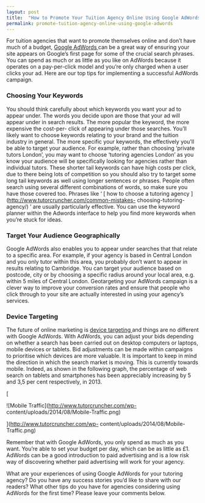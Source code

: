 ```yaml
---
layout: post
title:  "How to Promote Your Tuition Agency Online Using Google AdWords"
permalink: promote-tuition-agency-online-using-google-adwords
---
```

For tuition agencies that want to promote themselves online and don’t have
much of a budget, [ Google AdWords
](http://support.google.com/adwords/bin/answer.py?hl=en&answer=1704410) can be
a great way of ensuring your site appears on Google’s first page for some of
the crucial search phrases. You can spend as much or as little as you like on
AdWords because it operates on a pay-per-click model and you’re only charged
when a user clicks your ad. Here are our top tips for implementing a
successful AdWords campaign.

### Choosing Your Keywords

You should think carefully about which keywords you want your ad to appear
under. The words you decide upon are those that your ad will appear under in
search results. The more popular the keyword, the more expensive the cost-per-
click of appearing under those searches. You’ll likely want to choose keywords
relating to your brand and the tuition industry in general. The more specific
your keywords, the effectively you’ll be able to target your audience. For
example, rather than choosing ‘private tutors London’, you may want to choose
‘tutoring agencies London’ as you know your audience will be specifically
looking for agencies rather than individual tutors. These shorter tail
keywords can have high costs per click, due to there being lots of competition
so you should also try to target some long tail keywords as well using longer
sentences or phrases. People often search using several different combinations
of words, so make sure you have those covered too. Phrases like ‘ [ how to
choose a tutoring agency ](http://www.tutorcruncher.com/common-mistakes-
choosing-tutoring-agency/) ’ are usually particularly effective. You can use
the keyword planner within the Adwords interface to help you find more
keywords when you’re stuck for ideas.

### Target Your Audience Geographically

Google AdWords also enables you to appear under searches that that relate to a
specific area. For example, if your agency is based in Central London and you
only tutor within this area, you probably don’t want to appear in results
relating to Cambridge. You can target your audience based on postcode, city or
by choosing a specific radius around your local area, e.g. within 5 miles of
Central London. Geotargeting your AdWords campaign is a clever way to improve
your conversion rates and ensure that people who click through to your site
are actually interested in using your agency’s services.

### Device Targeting

The future of online marketing is [ device targeting
](http://www.tutorcruncher.com/features/mobile-app/) and things are no
different with Google AdWords. With AdWords, you can adjust your bids
depending on whether a search has been carried out on desktop computers or
laptops, mobile devices or tablets. Bid adjustments can be made within
campaigns to prioritise which devices are more valuable. It is important to
keep in mind the direction in which the search market is moving. This is
currently towards mobile. Indeed, as shown in the following graph, the
percentage of web search on tablets and smartphones has been appreciably
increasing by 5 and 3,5 per cent respectively, in 2013.

[

![Mobile Traffic](http://www.tutorcruncher.com/wp-
content/uploads/2014/08/Mobile-Traffic.png)

](http://www.tutorcruncher.com/wp-
content/uploads/2014/08/Mobile-Traffic.png)  

Remember that with Google AdWords, you only spend as much as you want. You’re
able to set your budget per day, which can be as little as £1. AdWords can be
a good introduction to paid advertising and is a low risk way of discovering
whether paid advertising will work for your agency.

What are your experiences of using Google AdWords for your tutoring agency? Do
you have any success stories you’d like to share with our readers? What other
tips do you have for agencies considering using AdWords for the first time?
Please leave your comments below.
